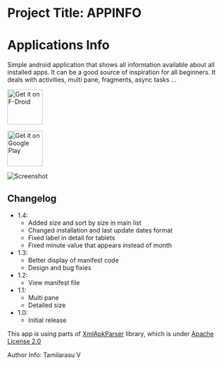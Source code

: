 # Project Title: APPINFO

# Applications Info

Simple android application that shows all information available about all installed apps.
It can be a good source of inspiration for all beginners. It deals with activities, multi pane, fragments, async tasks ... 

[<img src="https://f-droid.org/badge/get-it-on.png"
      alt="Get it on F-Droid"
      height="80">](https://f-droid.org/app/com.majeur.applicationsinfo)

[<img src="https://play.google.com/intl/en_us/badges/images/generic/en_badge_web_generic.png"
      alt="Get it on Google Play"
      height="80">](https://play.google.com/store/apps/details?id=com.majeur.applicationsinfo)


![Screenshot](https://raw.githubusercontent.com/MajeurAndroid/Applications-Info/master/web_res/device-2015-04-08-010322.png)

## Changelog

 * 1.4:
     * Added size and sort by size in main list
     * Changed installation and last update dates format
     * Fixed label in detail for tablets
     * Fixed minute value that appears instead of month
 * 1.3:
     * Better display of manifest code
     * Design and bug fixies
 * 1.2:
     * View manifest file
 * 1.1:
     * Multi pane
     * Detailed size
 * 1.0:
     * Initial release

This app is using parts of [XmlApkParser](http://code.google.com/p/xml-apk-parser/) library, which is under [Apache License 2.0](http://www.apache.org/licenses/LICENSE-2.0)

Author Info: Tamilarasu V

